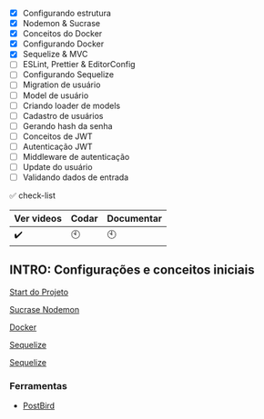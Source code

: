 - [x] Configurando estrutura            
- [x] Nodemon & Sucrase                 
- [x] Conceitos do Docker                
- [x] Configurando Docker                 
- [x] Sequelize & MVC                   
- [ ] ESLint, Prettier & EditorConfig   
- [ ] Configurando Sequelize            
- [ ] Migration de usuário              
- [ ] Model de usuário                 
- [ ] Criando loader de models         
- [ ] Cadastro de usuários             
- [ ] Gerando hash da senha            
- [ ] Conceitos de JWT                 
- [ ] Autenticação JWT                 
- [ ] Middleware de autenticação       
- [ ] Update do usuário                
- [ ] Validando dados de entrada       

:white_check_mark: check-list 

Ver videos | Codar | Documentar
-----------|-------|-----------
:heavy_check_mark:| :clock10:|:clock10:

## INTRO: Configurações e conceitos iniciais
[Start do Projeto](https://github.com/gislainejessica/Course-GoStack-9/tree/master/modulo2/docs/iniciar.md)

[Sucrase Nodemon](https://github.com/gislainejessica/Course-GoStack-9/tree/master/modulo2/docs/sucrase-nodemon.md)

[Docker](https://github.com/gislainejessica/Course-GoStack-9/tree/master/modulo2/docs/docker.md)

[Sequelize](https://github.com/gislainejessica/Course-GoStack-9/tree/master/modulo2/docs/sequelize.md)

[Sequelize]('')

### Ferramentas
- [PostBird](https://snapcraft.io/postbird)


